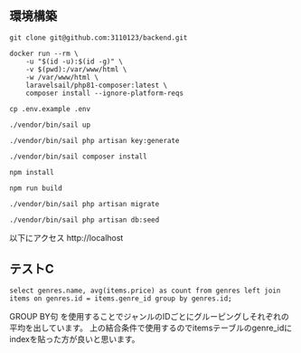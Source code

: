 ## 環境構築

```
git clone git@github.com:3110123/backend.git

docker run --rm \
    -u "$(id -u):$(id -g)" \
    -v $(pwd):/var/www/html \
    -w /var/www/html \
    laravelsail/php81-composer:latest \
    composer install --ignore-platform-reqs

cp .env.example .env
    
./vendor/bin/sail up

```
```
./vendor/bin/sail php artisan key:generate

./vendor/bin/sail composer install

npm install

npm run build

./vendor/bin/sail php artisan migrate

./vendor/bin/sail php artisan db:seed
```

以下にアクセス
http://localhost


## テストC

```
select genres.name, avg(items.price) as count from genres left join items on genres.id = items.genre_id group by genres.id;
```

GROUP BY句 を使用することでジャンルのIDごとにグルーピングしそれぞれの平均を出しています。
上の結合条件で使用するのでitemsテーブルのgenre_idにindexを貼った方が良いと思います。
